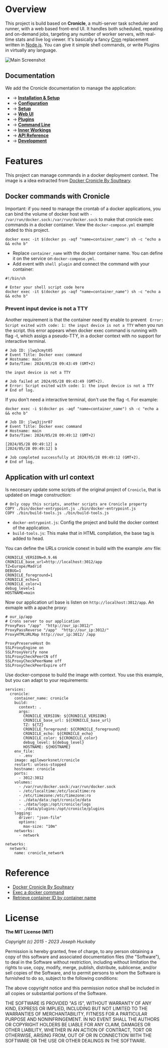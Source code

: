 # Overview

This project is build based on **Cronicle**, a multi-server task scheduler and runner, with a web based front-end UI. It handles both scheduled, repeating and on-demand jobs, targeting any number of worker servers, with real-time stats and live log viewer. It's basically a fancy [Cron](https://en.wikipedia.org/wiki/Cron) replacement written in [Node.js](https://nodejs.org/).  You can give it simple shell commands, or write Plugins in virtually any language.

![Main Screenshot](https://pixlcore.com/software/cronicle/screenshots-new/job-details-complete.png)

## Documentation

We add the Cronicle documentation to manage the application:

- &rarr; **[Installation & Setup](https://github.com/jhuckaby/Cronicle/blob/master/docs/Setup.md)**
- &rarr; **[Configuration](https://github.com/jhuckaby/Cronicle/blob/master/docs/Configuration.md)**
- &rarr; **[Setup](https://github.com/jhuckaby/Cronicle/blob/master/docs/Setup.md)**
- &rarr; **[Web UI](https://github.com/jhuckaby/Cronicle/blob/master/docs/WebUI.md)**
- &rarr; **[Plugins](https://github.com/jhuckaby/Cronicle/blob/master/docs/Plugins.md)**
- &rarr; **[Command Line](https://github.com/jhuckaby/Cronicle/blob/master/docs/CommandLine.md)**
- &rarr; **[Inner Workings](https://github.com/jhuckaby/Cronicle/blob/master/docs/InnerWorkings.md)**
- &rarr; **[API Reference](https://github.com/jhuckaby/Cronicle/blob/master/docs/APIReference.md)**
- &rarr; **[Development](https://github.com/jhuckaby/Cronicle/blob/master/docs/Development.md)**

# Features

This project can manage commands in a docker deployment context. The image is a idea extracted from [Docker Cronicle By Soulteary](https://github.com/soulteary/docker-cronicle). 

##  Docker commands with Cronicle

Important: if you need to manage the crontab of a docker applications, you can bind the volume of docker host with `- /var/run/docker.sock:/var/run/docker.sock` to make that cronicle exec commands in a docker container.  View the `docker-compose.yml` example added to this project.

`docker exec -it $(docker ps -aqf "name=container_name") sh -c "echo a && echo b"`

* Replace `container_name` with the docker container name. You can define it on the service on `docker-compose.yml`.
* Add event with `shell plugin` and connect the command with your container:

```text
#!/bin/sh

# Enter your shell script code here
docker exec -it $(docker ps -aqf "name=container_name") sh -c "echo a && echo b"
```

### Prevent input device is not a TTY

Another requirement is that the container need tty enable to prevent ` Error: Script exited with code: 1: the input device is not a TTY` when you run the script. this error appears when docker exec command is running with flag -t, which assigs a pseudo-TTY, in a docker context with no support for interactive terminal.

```text
# Job ID: jlwq3cmyt05
# Event Title: Docker exec command
# Hostname: main
# Date/Time: 2024/05/28 09:43:49 (GMT+2)

the input device is not a TTY

# Job failed at 2024/05/28 09:43:49 (GMT+2).
# Error: Script exited with code: 1: the input device is not a TTY
# End of log.
```

If you don't need a interactive terminal, don't use the flag -t. For example:

`docker exec -i $(docker ps -aqf "name=container_name") sh -c "echo a && echo b"`

```text
# Job ID: jlwq3jjnr07
# Event Title: Docker exec command
# Hostname: main
# Date/Time: 2024/05/28 09:49:12 (GMT+2)

[2024/05/28 09:49:12] a
[2024/05/28 09:49:12] b

# Job completed successfully at 2024/05/28 09:49:12 (GMT+2).
# End of log.
```

## Application with url context

Is neccesary update some scripts of the original project of `Cronicle`, that is updated on image construction:

```
# Only copy this scripts, another scripts are Cronicle property
COPY ./bin/docker-entrypoint.js ./bin/docker-entrypoint.js
COPY ./bin/build-tools.js ./bin/build-tools.js
```

* `docker-entrypoint.js`: Config the project and build the docker context of the application.
* `build-tools.js`: This make that in HTML compilation, the base tag is added to head.

You can define the URLs cronicle conext in build with the example .env file:

```text
CRONICLE_VERSION=0.9.46
CRONICLE_base_url=http://localhost:3012/app
TZ=Europe/Madrid
DEBUG=1
CRONICLE_foreground=1
CRONICLE_echo=1
CRONICLE_color=1
debug_level=1
HOSTNAME=main
```

Now our application url base is listen on `http://localhost:3012/app`. An exmaple with a apache proxy:

```text
# our_ip/app
# Crons server to our application
ProxyPass "/app"  "http://our_ip:3012/"
ProxyPassReverse "/app"  "http://our_ip:3012/"
ProxyHTMLURLMap http://our_ip:3012/ /app

ProxyPreserveHost On
SSLProxyEngine on
SSLProxyVerify none
SSLProxyCheckPeerCN off
SSLProxyCheckPeerName off
SSLProxyCheckPeerExpire off
```

Use docker-compose to build the image with context. You use this example, but you can adapt to your requirements:

```
services:
  cronicle:
    container_name: cronicle
    build:
      context: .
      args:
        CRONICLE_VERSION: ${CRONICLE_VERSION}
        CRONICLE_base_url: ${CRONICLE_base_url}
        TZ: ${TZ}
        CRONICLE_foreground: ${CRONICLE_foreground}
        CRONICLE_echo: ${CRONICLE_echo}
        CRONICLE_color: ${CRONICLE_color}
        debug_level: ${debug_level}
        HOSTNAME: ${HOSTNAME}
    env_file:
      - .env
    image: agileworksnet/cronicle
    restart: unless-stopped
    hostname: cronicle
    ports:
      - 3012:3012
    volumes:
      - /var/run/docker.sock:/var/run/docker.sock
      - /etc/localtime:/etc/localtime:ro
      - /etc/timezone:/etc/timezone:ro
      - ./data/data:/opt/cronicle/data
      - ./data/logs:/opt/cronicle/logs
      - ./data/plugins:/opt/cronicle/plugins
    logging:
      driver: "json-file"
      options:
        max-size: "10m"
    networks:
      - network

networks:
  network:
    name: cronicle_network
```

# Reference

* [Docker Cronicle By Soulteary](https://github.com/soulteary/docker-cronicle)
* [Exec a docker command](https://docs.docker.com/reference/cli/docker/container/exec/#description)
* [Retrieve container ID by container name](https://stackoverflow.com/a/34497614)

# License

**The MIT License (MIT)**

*Copyright (c) 2015 - 2023 Joseph Huckaby*

Permission is hereby granted, free of charge, to any person obtaining a copy of this software and associated documentation files (the "Software"), to deal in the Software without restriction, including without limitation the rights to use, copy, modify, merge, publish, distribute, sublicense, and/or sell copies of the Software, and to permit persons to whom the Software is furnished to do so, subject to the following conditions:

The above copyright notice and this permission notice shall be included in all copies or substantial portions of the Software.

THE SOFTWARE IS PROVIDED "AS IS", WITHOUT WARRANTY OF ANY KIND, EXPRESS OR IMPLIED, INCLUDING BUT NOT LIMITED TO THE WARRANTIES OF MERCHANTABILITY, FITNESS FOR A PARTICULAR PURPOSE AND NONINFRINGEMENT. IN NO EVENT SHALL THE AUTHORS OR COPYRIGHT HOLDERS BE LIABLE FOR ANY CLAIM, DAMAGES OR OTHER LIABILITY, WHETHER IN AN ACTION OF CONTRACT, TORT OR OTHERWISE, ARISING FROM, OUT OF OR IN CONNECTION WITH THE SOFTWARE OR THE USE OR OTHER DEALINGS IN THE SOFTWARE.
